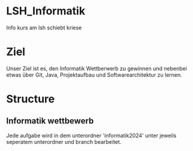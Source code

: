 # LSH_Informatik
Info kurs am lsh schiebt kriese
# Ziel
 Unser Ziel ist es, den Informatik Wettberwerb zu gewinnen und nebenbei etwas über Git, Java, Projektaufbau und Softwarearchitektur zu lernen.



# Structure
## Informatik wettbewerb
Jede aufgabe wird in dem unterordner 'informatik2024' unter jeweils seperatem unterordner und branch bearbeitet.